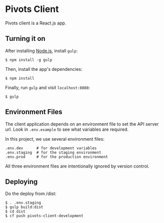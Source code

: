 # Pivots Client

Pivots client is a React.js app.

## Turning it on

After installing [Node.js](https://nodejs.org/en/download/), install `gulp`:

```
$ npm install -g gulp
```

Then, install the app's dependencies:

```
$ npm install
```

Finally, run `gulp` and visit `localhost:8080`:

```
$ gulp
```

## Environment Files

The client application depends on an environment file to set the API server url. Look in `.env.example` to see what variables are required.

In this project, we use several environment files:

```
.env.dev      # for development variables
.env.staging  # for the staging environment
.env.prod     # for the production environment
```

All three environment files are intentionally ignored by version control.

## Deploying

Do the deploy from /dist:

```
$ . .env.staging
$ gulp build:dist
$ cd dist
$ cf push pivots-client-development